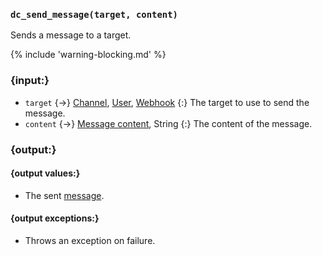 ### `dc_send_message(target, content)`

Sends a message to a target.

{% include 'warning-blocking.md' %}


### {input:}

* `target` {->}
  [Channel](/values/channel.md),
  [User](/values/user.md),
  [Webhook](/values/webhook.md)
  {:} The target to use to send the message.
* `content` {->}
  [Message content](/parsables/message-content.md),
  String
  {:} The content of the message.


### {output:}

#### {output values:}

* The sent [message](/values/message.md).

#### {output exceptions:}

* Throws an exception on failure.


<!--
This example shows how you can send a message and add reactions to it as soon as it was sent:

```sc
task(_() -> (
    channel = dc_channel_from_id('YOUR CHANNEL ID');
    message = dc_send_message(channel, 'Test message');
    dc_react(message, '🟥');
    dc_react(message, '🟩');
));
```
-->